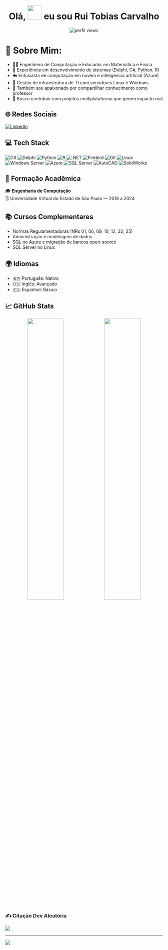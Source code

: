 <h1 align="center">Olá, <img src="https://raw.githubusercontent.com/nixin72/nixin72/master/wave.gif" height="45" width="45" /> eu sou Rui Tobias Carvalho</h1>

<p align="center">
  <img src="https://komarev.com/ghpvc/?username=rui-tobias&label=Visualizações&color=blue&style=plastic" alt="perfil views" />
</p>

# 💫 Sobre Mim:
- 👨‍💻 Engenheiro de Computação e Educador em Matemática e Física  
- 🔧 Experiência em desenvolvimento de sistemas (Delphi, C#, Python, R)  
- ☁️ Entusiasta de computação em nuvem e inteligência artificial (Azure)  
- 💼 Gestão de infraestrutura de TI com servidores Linux e Windows  
- 📘 Também sou apaixonado por compartilhar conhecimento como professor  
- 🎯 Busco contribuir com projetos multiplataforma que gerem impacto real  

## 🌐 Redes Sociais
[![LinkedIn](https://img.shields.io/badge/LinkedIn-0077B5?style=for-the-badge&logo=linkedin&logoColor=white)](https://www.linkedin.com/in/rui-tobias-carvalho-a56765169)

## 💻 Tech Stack
![C#](https://img.shields.io/badge/C%23-%23239120.svg?style=for-the-badge&logo=c-sharp&logoColor=white)
![Delphi](https://img.shields.io/badge/Delphi-E8251E?style=for-the-badge&logo=delphi&logoColor=white)
![Python](https://img.shields.io/badge/Python-3670A0?style=for-the-badge&logo=python&logoColor=ffdd54)
![R](https://img.shields.io/badge/R-276DC3?style=for-the-badge&logo=r&logoColor=white)
![.NET](https://img.shields.io/badge/.NET-512BD4?style=for-the-badge&logo=dotnet&logoColor=white)
![Firebird](https://img.shields.io/badge/Firebird-EE4000?style=for-the-badge&logo=firebird&logoColor=white)
![Git](https://img.shields.io/badge/Git-F05032?style=for-the-badge&logo=git&logoColor=white)
![Linux](https://img.shields.io/badge/Linux-FCC624?style=for-the-badge&logo=linux&logoColor=black)
![Windows Server](https://img.shields.io/badge/Windows_Server-0078D6?style=for-the-badge&logo=windows&logoColor=white)
![Azure](https://img.shields.io/badge/Azure-0089D6?style=for-the-badge&logo=microsoft-azure&logoColor=white)
![SQL Server](https://img.shields.io/badge/SQL_Server-CC2927?style=for-the-badge&logo=microsoft-sql-server&logoColor=white)
![AutoCAD](https://img.shields.io/badge/AutoCAD-E60000?style=for-the-badge&logo=autodesk&logoColor=white)
![SolidWorks](https://img.shields.io/badge/SolidWorks-FF0000?style=for-the-badge&logo=solidworks&logoColor=white)

## 📘 Formação Acadêmica
🎓 **Engenharia de Computação**  
🗓️ Universidade Virtual do Estado de São Paulo — 2018 a 2024

## 📚 Cursos Complementares
- Normas Regulamentadoras (NRs 01, 06, 09, 10, 12, 32, 35)  
- Administração e modelagem de dados  
- SQL no Azure e migração de bancos open-source  
- SQL Server no Linux  

## 🌍 Idiomas
- 🇧🇷 Português: Nativo  
- 🇺🇸 Inglês: Avançado  
- 🇪🇸 Espanhol: Básico  

## 📈 GitHub Stats
<p align="center">
  <img width="48%" src="https://github-readme-stats.vercel.app/api?username=rui-tobias&show_icons=true&theme=tokyonight" />
  <img width="48%" src="https://github-readme-streak-stats.herokuapp.com/?user=rui-tobias&theme=tokyonight" />
</p>

### ✍️ Citação Dev Aleatória
![](https://quotes-github-readme.vercel.app/api?type=horizontal&theme=tokyonight)

---
[![](https://visitcount.itsvg.in/api?id=rui-tobias&label=Profile%20Views&color=6a00ff&icon=5&pretty=true)](https://github.com/rui-tobias)

<!--
**Bibolook-eng/Bibolook-Eng** is a ✨ _special_ ✨ repository because its `README.md` (this file) appears on your GitHub profile.

Here are some ideas to get you started:

- 🔭 I’m currently working on ...
- 🌱 I’m currently learning ...
- 👯 I’m looking to collaborate on ...
- 🤔 I’m looking for help with ...
- 💬 Ask me about ...
- 📫 How to reach me: ...
- 😄 Pronouns: ...
- ⚡ Fun fact: ...
-->
